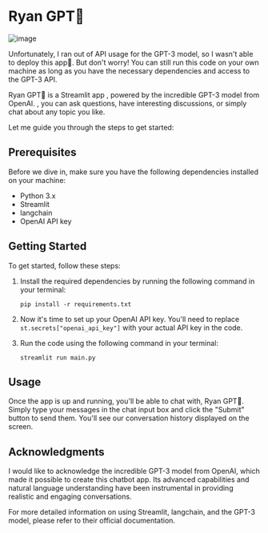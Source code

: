 # Ryan GPT🤖
![image](https://github.com/ashakeem/RyanGPT/assets/125868067/b7314fbf-ad8d-423e-af85-11687abd4fdd)

 Unfortunately, I ran out of API usage for the GPT-3 model, so I wasn't able to deploy this app🙁. But don't worry! You can still run this code on your own machine as long as you have the necessary dependencies and access to the GPT-3 API.

 Ryan GPT🤖 is a Streamlit app , powered by the incredible GPT-3 model from OpenAI. , you can ask questions, have interesting discussions, or simply chat about any topic you like.



Let me guide you through the steps to get started:

## Prerequisites
Before we dive in, make sure you have the following dependencies installed on your machine:
- Python 3.x
- Streamlit
- langchain
- OpenAI API key

## Getting Started
To get started, follow these steps:

1. Install the required dependencies by running the following command in your terminal:
   ```
   pip install -r requirements.txt
   ```


2. Now it's time to set up your OpenAI API key. You'll need to replace `st.secrets["openai_api_key"]` with your actual API key in the code.

3. Run the code using the following command in your terminal:
   ```
   streamlit run main.py
   ```

## Usage
Once the app is up and running, you'll be able to chat with, Ryan GPT🤖. Simply type your messages in the chat input box and click the "Submit" button to send them. You'll see our conversation history displayed on the screen.

## Acknowledgments
I would like to acknowledge the incredible GPT-3 model from OpenAI, which made it possible to create this chatbot app. Its advanced capabilities and natural language understanding have been instrumental in providing realistic and engaging conversations.

For more detailed information on using Streamlit, langchain, and the GPT-3 model, please refer to their official documentation. 
